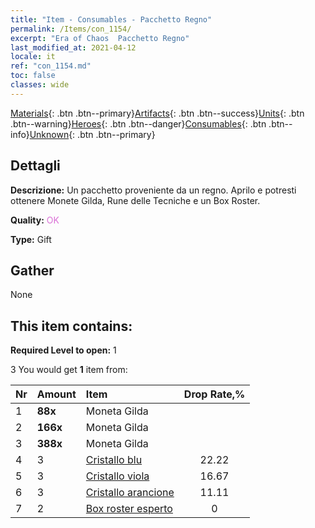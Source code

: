```yaml
---
title: "Item - Consumables - Pacchetto Regno"
permalink: /Items/con_1154/
excerpt: "Era of Chaos  Pacchetto Regno"
last_modified_at: 2021-04-12
locale: it
ref: "con_1154.md"
toc: false
classes: wide
---
```

 [Materials](/it/Items/){: .btn .btn--primary}[Artifacts](/it/Items/Artifacts/){: .btn .btn--success}[Units](/it/Items/Units/){: .btn .btn--warning}[Heroes](/it/Items/Heroes/){: .btn .btn--danger}[Consumables](/it/Items/Consumables/){: .btn .btn--info}[Unknown](/it/Items/Unknown/){: .btn .btn--primary}

## Dettagli
 **Descrizione:** Un pacchetto proveniente da un regno. Aprilo e potresti ottenere Monete Gilda, Rune delle Tecniche e un Box Roster.

 **Quality:** <span style="color: #DA70D6">OK</span>

 **Type:** Gift

## Gather

  None

## This item contains:

 **Required Level to open:** 1

 3 You would get **1** item  from:

  | Nr | Amount |     Item    | Drop Rate,% |
  |:---|:-------|:------------|:---------:|
  | 1 |  **88x** | Moneta Gilda |  | 22.22 | 
  | 2 |  **166x** | Moneta Gilda |  | 16.67 | 
  | 3 |  **388x** | Moneta Gilda |  | 11.11 | 
  | 4 | 3 | [Cristallo blu](/it/Items/con_716/) | 22.22 | 
  | 5 | 3 | [Cristallo viola](/it/Items/con_720/) | 16.67 | 
  | 6 | 3 | [Cristallo arancione](/it/Items/con_730/) | 11.11 | 
  | 7 | 2 | [Box roster esperto](/it/Items/con_776/) | 0 | 
